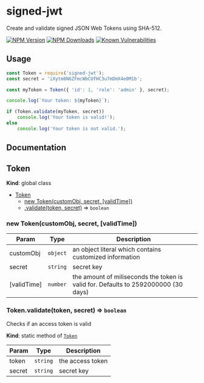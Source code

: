 # signed-jwt

Create and validate signed JSON Web Tokens using SHA-512.

  [![NPM Version][npm-image]][npm-url]
  [![NPM Downloads][downloads-image]][downloads-url]
  [![Known Vulnerabilities](https://snyk.io/test/npm/signed-jwt/badge.svg)](https://snyk.io/test/npm/signed-jwt)

## Usage

```JavaScript
const Token = require('signed-jwt');
const secret = 'iXytm8N6ZFmcWbCUfHC3u7mDmX4e0M1b';

const myToken = Token({ 'id': 1, 'role': 'admin' }, secret);

console.log(`Your token: ${myToken}`);

if (Token.validate(myToken, secret))
	console.log('Your token is valid!');
else
	console.log('Your token is not valid.');
```

## Documentation
<a name="Token"></a>

## Token
**Kind**: global class

* [Token](#Token)
    * [new Token(customObj, secret, [validTime])](#new_Token_new)
    * [.validate(token, secret)](#Token.validate) ⇒ <code>boolean</code>

<a name="new_Token_new"></a>

### new Token(customObj, secret, [validTime])

| Param | Type | Description |
| --- | --- | --- |
| customObj | <code>object</code> | an object literal which contains customized information |
| secret | <code>string</code> | secret key |
| [validTime] | <code>number</code> | the amount of miliseconds the token is valid for. Defaults to 2592000000 (30 days) |

<a name="Token.validate"></a>

### Token.validate(token, secret) ⇒ <code>boolean</code>
Checks if an access token is valid

**Kind**: static method of [<code>Token</code>](#Token)

| Param | Type | Description |
| --- | --- | --- |
| token | <code>string</code> | the access token |
| secret | <code>string</code> | secret key |

[npm-image]: https://img.shields.io/npm/v/signed-jwt.svg
[npm-url]: https://npmjs.org/package/signed-jwt
[downloads-image]: https://img.shields.io/npm/dm/signed-jwt.svg
[downloads-url]: https://npmjs.org/package/signed-jwt